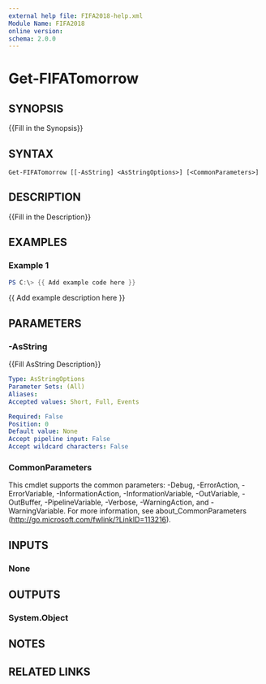 ```yaml
---
external help file: FIFA2018-help.xml
Module Name: FIFA2018
online version:
schema: 2.0.0
---
```


# Get-FIFATomorrow

## SYNOPSIS
{{Fill in the Synopsis}}

## SYNTAX

```
Get-FIFATomorrow [[-AsString] <AsStringOptions>] [<CommonParameters>]
```

## DESCRIPTION
{{Fill in the Description}}

## EXAMPLES

### Example 1
```powershell
PS C:\> {{ Add example code here }}
```

{{ Add example description here }}

## PARAMETERS

### -AsString
{{Fill AsString Description}}

```yaml
Type: AsStringOptions
Parameter Sets: (All)
Aliases:
Accepted values: Short, Full, Events

Required: False
Position: 0
Default value: None
Accept pipeline input: False
Accept wildcard characters: False
```

### CommonParameters
This cmdlet supports the common parameters: -Debug, -ErrorAction, -ErrorVariable, -InformationAction, -InformationVariable, -OutVariable, -OutBuffer, -PipelineVariable, -Verbose, -WarningAction, and -WarningVariable.
For more information, see about_CommonParameters (http://go.microsoft.com/fwlink/?LinkID=113216).

## INPUTS

### None


## OUTPUTS

### System.Object

## NOTES

## RELATED LINKS
